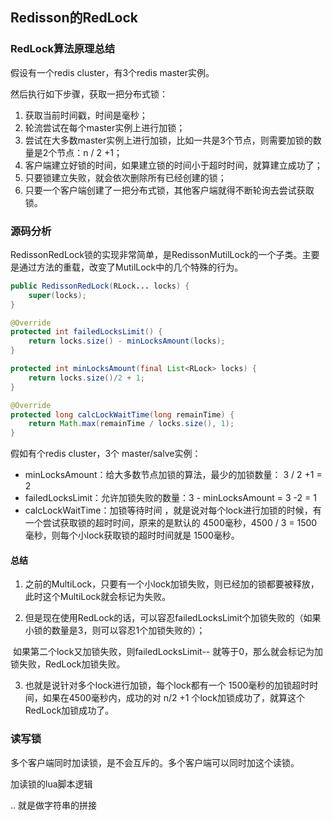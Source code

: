## Redisson的RedLock

### RedLock算法原理总结

假设有一个redis cluster，有3个redis master实例。

然后执行如下步骤，获取一把分布式锁：

1. 获取当前时间戳，时间是毫秒；
2. 轮流尝试在每个master实例上进行加锁；
3. 尝试在大多数master实例上进行加锁，比如一共是3个节点，则需要加锁的数量是2个节点：n / 2 +1；
4. 客户端建立好锁的时间，如果建立锁的时间小于超时时间，就算建立成功了；
5. 只要锁建立失败，就会依次删除所有已经创建的锁；
6. 只要一个客户端创建了一把分布式锁，其他客户端就得不断轮询去尝试获取锁。

### 源码分析

RedissonRedLock锁的实现非常简单，是RedissonMutilLock的一个子类。主要是通过方法的重载，改变了MutilLock中的几个特殊的行为。

```java
public RedissonRedLock(RLock... locks) {
    super(locks);
}

@Override
protected int failedLocksLimit() {
    return locks.size() - minLocksAmount(locks);
}

protected int minLocksAmount(final List<RLock> locks) {
    return locks.size()/2 + 1;
}

@Override
protected long calcLockWaitTime(long remainTime) {
    return Math.max(remainTime / locks.size(), 1);
}
```

假如有个redis cluster，3个 master/salve实例：

- minLocksAmount：给大多数节点加锁的算法，最少的加锁数量： 3 / 2 +1 = 2
- failedLocksLimit：允许加锁失败的数量：3 - minLocksAmount = 3 -2 = 1
- calcLockWaitTime：加锁等待时间 ，就是说对每个lock进行加锁的时候，有一个尝试获取锁的超时时间，原来的是默认的 4500毫秒，4500 / 3 = 1500毫秒，则每个小lock获取锁的超时时间就是 1500毫秒。



#### 总结

1. 之前的MultiLock，只要有一个小lock加锁失败，则已经加的锁都要被释放，此时这个MultiLock就会标记为失败。

2. 但是现在使用RedLock的话，可以容忍failedLocksLimit个加锁失败的（如果小锁的数量是3，则可以容忍1个加锁失败的）；

​       如果第二个lock又加锁失败，则failedLocksLimit-- 就等于0，那么就会标记为加锁失败，RedLock加锁失败。

3. 也就是说针对多个lock进行加锁，每个lock都有一个 1500毫秒的加锁超时时间，如果在4500毫秒内，成功的对 n/2 +1 个lock加锁成功了，就算这个RedLock加锁成功了。

### 读写锁

多个客户端同时加读锁，是不会互斥的。多个客户端可以同时加这个读锁。

加读锁的lua脚本逻辑

.. 就是做字符串的拼接